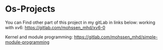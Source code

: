 # Os-Projects
You can Find other part of this project in my gitLab in links below:
working with xv6:
https://gitlab.com/mohssen_mhd/xv6-0

Kernel and module programming:
https://gitlab.com/mohssen_mhd/simple-module-programming


